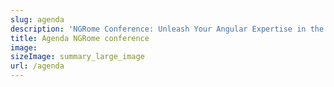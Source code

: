 ```yaml
---
slug: agenda
description: 'NGRome Conference: Unleash Your Angular Expertise in the Eternal City! Connect with industry experts and network with fellow enthusiasts. June 27, 2024 / Rome, Italy'
title: Agenda NGRome conference 
image: 
sizeImage: summary_large_image
url: /agenda
---
```

